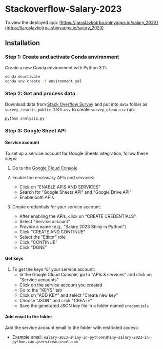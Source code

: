 # Stackoverflow-Salary-2023

To view the deployed app: [https://jaroslavkotrba.shinyapps.io/salary_2023](https://jaroslavkotrba.shinyapps.io/salary_2023)

## Installation

### Step 1: Create and activate Conda environment
Create a new Conda environment with Python 3.11:
```sh
conda deactivate
conda env create -f environment.yml
```

### Step 2: Get and process data
Download data from [Stack Overflow Survey](https://survey.stackoverflow.co/) and put into `data` folder as `survey_results_public_2023.csv` to create `survey_clean.csv` run:
```sh
python analysis.py
```

### Step 3: Google Sheet API

#### Service account

To set up a service account for Google Sheets integration, follow these steps:

1. Go to the [Google Cloud Console](https://console.cloud.google.com/apis/)

2. Enable the necessary APIs and services:
    - Click on "ENABLE APIS AND SERVICES"
    - Search for "Google Sheets API" and "Google Drive API"
    - Enable both APIs

3. Create credentials for your service account:
    - After enabling the APIs, click on "CREATE CREDENTIALS"
    - Select "Service account"
    - Provide a name (e.g., "Salary 2023 Shiny in Python")
    - Click "CREATE AND CONTINUE"
    - Select the "Editor" role
    - Click "CONTINUE"
    - Click "DONE"

#### Get keys

1. To get the keys for your service account:
    - In the Google Cloud Console, go to "APIs & services" and click on "Service accounts"
    - Click on the service account you created
    - Go to the "KEYS" tab
    - Click on "ADD KEY" and select "Create new key"
    - Choose "JSON" and click "CREATE"
    - Save the generated JSON key file in a folder named `credentials`

#### Add email to the folder

Add the service account email to the folder with restricted access:
- Example email: `salary-2023-shiny-in-python@shiny-salary-2023-in-python.iam.gserviceaccount.com`
